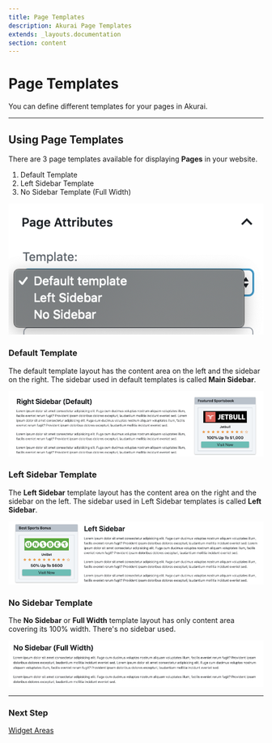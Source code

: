 ```yaml
---
title: Page Templates
description: Akurai Page Templates
extends: _layouts.documentation
section: content
---
```


# Page Templates

You can define different templates for your pages in Akurai.

---

## Using Page Templates

There are 3 page templates available for displaying **Pages** in your website.

1. Default Template
2. Left Sidebar Template
3. No Sidebar Template (Full Width)

![Akurai Page Templates](/assets/images/akurai/akurai-templates.png)

### Default Template

The default template layout has the content area on the left and the sidebar on the right.
The sidebar used in default templates is called **Main Sidebar**.

![Akurai Default Template](/assets/images/akurai/akurai-template-right-sidebar.png)

### Left Sidebar Template

The **Left Sidebar** template layout has the content area on the right and the sidebar on the left.
The sidebar used in Left Sidebar templates is called **Left Sidebar**.

![Akurai Left Sidebar Template](/assets/images/akurai/akurai-template-left-sidebar.png)

### No Sidebar Template

The **No Sidebar** or **Full Width** template layout has only content area covering its 100% width.
There's no sidebar used.

![Akurai No Sidebar Template](/assets/images/akurai/akurai-template-no-sidebar.png)

---

### Next Step

[Widget Areas](/docs/akurai/homepage-templates/)
